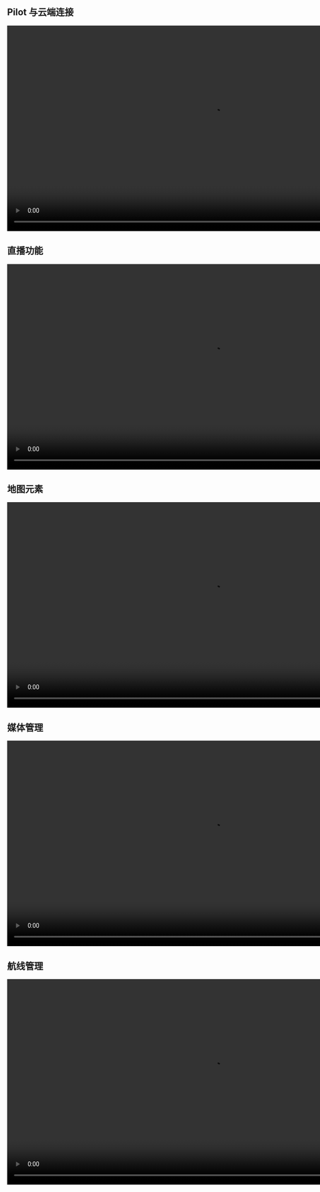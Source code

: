 ## Pilot 与云端连接

<video controls width ="960">

<source src="https://terra-1-g.djicdn.com/71a7d383e71a4fb8887a310eb746b47f/cloudapi/demo/pilot.mp4" type = "video/mp4">

</video>


      
## 直播功能

<video controls width ="960">

<source src="https://terra-1-g.djicdn.com/71a7d383e71a4fb8887a310eb746b47f/cloudapi/demo/livestream.mp4" type = "video/mp4">

</video>


## 地图元素

<video controls width ="960">

<source src="https://terra-1-g.djicdn.com/71a7d383e71a4fb8887a310eb746b47f/cloudapi/demo/map.mp4" type = "video/mp4">

</video>


## 媒体管理

<video controls width ="960">

<source src="https://terra-1-g.djicdn.com/71a7d383e71a4fb8887a310eb746b47f/cloudapi/demo/media.mp4" type = "video/mp4">

</video>


## 航线管理

<video controls width ="960">

<source src="https://terra-1-g.djicdn.com/71a7d383e71a4fb8887a310eb746b47f/cloudapi/demo/waypoint.mp4" type = "video/mp4">

</video>
